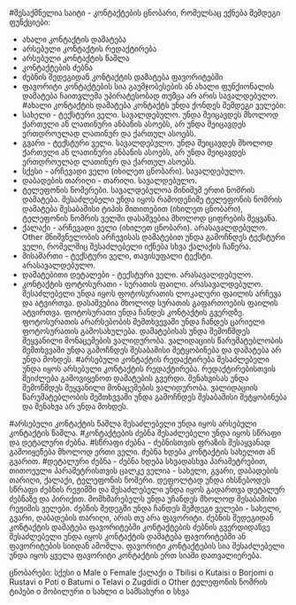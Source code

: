 #შესაქმნელია საიტი - კონტაქტების ცნობარი, რომელსაც ექნება შემდეგი ფუნქციები:
* ახალი კონტაქტის დამატება
* არსებული კონტაქტის რედაქტირება
* არსებული კონტაქტის წაშლა
* კონტაქტების ძებნა
* ძებნის შედეგიდან კონტაქტის დამატება ფავორიტებში
* ფავორიტი კონტაქტების სია
გაუმჯობესების ან ახალი ფუნქიონალის დამატება ჩაითვლემა უპირატესობად თუმცა არ არის
სავალდებულო.
#ახალი კონტაქტის დამატება
კონტაქტს უნდა ქონდეს შემდეგი ველები:
* სახელი - ტექსტური ველი. სავალდებულო. უნდა შეიცავდეს მხოლოდ ქართული ან
ლათინური ანბანის ასოებს, არ უნდა შეიცავდეს ერთდროულად ლათინურ და
ქართულ ასოებს.
* გვარი - ტექსტური ველი. სავალდებულო. უნდა შეიცავდეს მხოლოდ ქართული ან
ლათინური ანბანის ასოებს, არ უნდა შეიცავდეს ერთდროულად ლათინურ და
ქართულ ასოებს.
* სქესი - არჩევადი ველი (იხილეთ ცნობარი). სავალდებულო.
* დაბადების თარიღი - თარიღი. სავალდებულო.
* ტელეფონის ნომერები. სავალდებულოა მინიმუმ ერთი ნომრის დამატება.
შესაძლებელი უნდა იყოს რამოდენიმე ტელეფონის ნომრის დამატება შესაბამისი
ტიპის მითითებით (იხილეთ ცნობარი), ტელეფონის ნომრის ველში დასაშვებია
მხოლოდ ციფრების შეყვანა.
* ქალაქი - არჩევადი ველი (იხილეთ ცნობარი). არასავალდებულო.
Other მნიშვნელობის არჩევისას დამატებით უნდა გამოჩნდეს ტექსტური ველი,
რომელშიც შესაძლებელი იქნება სხვა ქალაქის ჩაწერა.
* მისამართი - ტექსტური ველი, თავისუფალი ტექსტი. არასავალდებულო.
* დამატებითი დეტალები - ტექსტური ველი. არასავალდებულო.
* კონტაქტის ფოტოსურათი - სურათის ფაილი. არასავალდებულო. შესაძლებელი უნდა
იყოს ფოტოსურათის ლოკალური ფაილის არჩევა და ატვირთვა. დასაშვებია მხოლოდ
სურათის გაფართოების ფაილის ატვირთვა. ფოტოსურათი უნდა ჩანდეს კონტაქტის
გვერდზე. ფოტოსურათის არარსებობის შემთხვევაში უნდა ჩანდეს ცარიელი
ფოტოსურათის გამოსახულება.
დამატებისას უნდა შემოწმდეს შეყვანილი მონაცემების ვალიდურობა. ვალიდაციის
წარუმატებლობის შემთხვვაში უნდა გამოჩნდეს შესაბამისი შეტყობინება და დამატება არ
უნდა მოხდეს.
#არსებული კონტაქტის რედაქტირება
შესაძლებელი უნდა იყოს არსებული კონტაქტის რედაქტირება. რედაქტირებისთვის
შეიძლება გამოვიყენოთ დამატების გვერდი.
შენახვისას უნდა შემოწმდეს შეყვანილი მონაცემების ვალიდურობა. ვალიდაციის
წარუმატებლობის შემთხვვაში უნდა გამოჩნდეს შესაბამისი შეტყობინება და შენახვა არ უნდა
მოხდეს.

#არსებული კონტაქტის წაშლა
შესაძლებელი უნდა იყოს არსებული კონტაქტის წაშლა.
#კონტაქტების ძებნა
შესაძლებელი უნდა იყოს სწრაფი და დეტალური ძებნა.
#სწრაფი ძებნა - ძებნისთვის ფრაზის შესაყვანად გამოიყენება მხოლოდ ერთი ველი. ძებნა
ხდება კონტაქტის სახელით ან გვარით.
#დეტალური ძებნა - ძებნა ხდება სხვადასხვა პარამეტრებით, თითოეული პარამეტრისთვის
ცალკე ველია - სახელი, გვარი, დაბადების თარიღი, ქალაქი, ტელეფონის ნომერი.
დეფოლტად უნდა იხსნებოდეს სწრაფი ძებნის რეჟიმში და შესაძლებელი უნდა იყოს
გადართვა დეტალურ ძებნაზე და პირიქით. მომხმარებელს უნდა უჩანდეს მხოლოდ
შესაბამისი რეჟიმის ველები.
ძებნის შედეგში უნდა ჩანდეს შემდეგი ველები - სახელი, გვარი, დაბადების თარიღი, არის
თუ არა ფავორიტი.
ძებნის შედეგიდან კონტაქტის დამატება ფავორიტებში
კონტაქტების ძებნის გვერდიდანვე შესაძლებელი უნდა იყოს კონტაქტის დამატება
ფავორიტებში ან ფავორიტების სიიდან ამოშლა.
ფავორიტი კონტაქტების სია
შესაძლებელი უნდა იყოს ყველა ფავორიტი კონტაქტის ერთ სიაში დათვალიერება.

ცნობარები:
სქესი
o Male
o Female
ქალაქი
o Tbilisi
o Kutaisi
o Borjomi
o Rustavi
o Poti
o Batumi
o Telavi
o Zugdidi
o Other
ტელეფონის ნომრის ტიპები
o მობილური
o სახლი
o სამსახური
o სხვა
